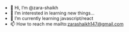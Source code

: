 - 👋 Hi, I’m @zara-shaikh
- 👀 I’m interested in learning new things...
- 🌱 I’m currently learning javascript/react
- 📫 How to reach me mailto:zarashaikh147@gmail.com
<!---
zara-shaikh/zara-shaikh is a ✨ special ✨ repository because its `README.md` (this file) appears on your GitHub profile.
You can click the Preview link to take a look at your changes.
--->
